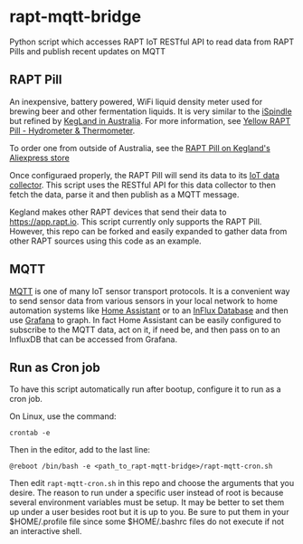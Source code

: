 # rapt-mqtt-bridge
Python script which accesses RAPT IoT RESTful API to read data from RAPT Pills and publish recent updates on MQTT

## RAPT Pill

An inexpensive, battery powered, WiFi liquid density meter used for
brewing beer and other fermentation liquids. It is very similar to the
[iSpindle](https://www.ispindel.de/docs/README_en.html) but refined by
[KegLand in Australia](https://www.kegland.com.au). For more
information, see [Yellow RAPT Pill - Hydrometer & Thermometer](https://www.kegland.com.au/rapt-pill-hydrometer-thermometer-wifi-bluetooth.html).

To order one from outside of Australia, see the
[RAPT Pill on Kegland's Aliexpress store](https://www.aliexpress.com/item/3256803788846616.html)

Once configuraed properly, the RAPT Pill will send its data to its
[IoT data collector](https://app.rapt.io). This script uses the
RESTful API for this data collector to then fetch the data, parse it
and then publish as a MQTT message.

Kegland makes other RAPT devices that send their data to
https://app.rapt.io. This script currently only supports the RAPT
Pill. However, this repo can be forked and easily expanded to gather
data from other RAPT sources using this code as an example.

## MQTT

[MQTT](https://en.wikipedia.org/wiki/MQTT) is one of many IoT sensor
transport protocols. It is a convenient way to send sensor data from
various sensors in your local network to home automation systems like
[Home Assistant](https://www.home-assistant.io) or to an
[InFlux Database](https://www.influxdata.com) and then use
[Grafana](https://grafana.com) to graph. In fact Home Assistant can be
easily configured to subscribe to the MQTT data, act on it, if need
be, and then pass on to an InfluxDB that can be accessed from Grafana.

## Run as Cron job

To have this script automatically run after bootup, configure it to run as a cron job.

On Linux, use the command:

`crontab -e`

Then in the editor, add to the last line:

`@reboot /bin/bash -e <path_to_rapt-mqtt-bridge>/rapt-mqtt-cron.sh`

Then edit `rapt-mqtt-cron.sh` in this repo and choose the arguments
that you desire. The reason to run under a specific user instead of
root is because several environment variables must be setup. It may be
better to set them up under a user besides root but it is up to
you. Be sure to put them in your $HOME/.profile file since some
$HOME/.bashrc files do not execute if not an interactive shell.
